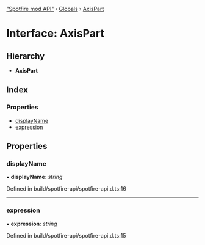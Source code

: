 ["Spotfire mod API"](../README.md) › [Globals](../globals.md) › [AxisPart](axispart.md)

# Interface: AxisPart

## Hierarchy

* **AxisPart**

## Index

### Properties

* [displayName](axispart.md#displayname)
* [expression](axispart.md#expression)

## Properties

###  displayName

• **displayName**: *string*

Defined in build/spotfire-api/spotfire-api.d.ts:16

___

###  expression

• **expression**: *string*

Defined in build/spotfire-api/spotfire-api.d.ts:15

